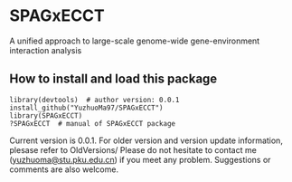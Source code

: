 # SPAGxECCT
A unified approach to large-scale genome-wide gene-environment interaction analysis
## How to install and load this package
```
library(devtools)  # author version: 0.0.1
install_github("YuzhuoMa97/SPAGxECCT")
library(SPAGxECCT)
?SPAGxECCT  # manual of SPAGxECCT package
```
Current version is 0.0.1. For older version and version update information, plesase refer to OldVersions/
Please do not hesitate to contact me (yuzhuoma@stu.pku.edu.cn) if you meet any problem. Suggestions or comments are also welcome.
